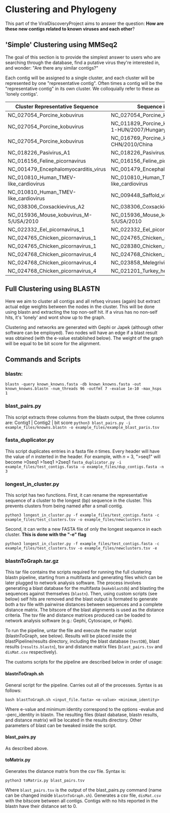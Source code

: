
# Clustering and Phylogeny
This part of the ViralDiscoveryProject aims to answer the question: **How are these new contigs related to known viruses and each other**?

## 'Simple' Clustering using MMSeq2
The goal of this section is to provide the simplest answer to users who are searching through the database, find a putative virus they're interested in, and wonder: "Are there any similar contigs?" 

Each contig will be assigned to a single cluster, and each cluster will be represented by one "representative contig".  Often times a contig will be the "representative contig" in its own cluster. We colloquially refer to these as 'lonely contigs'.

| Cluster Representative Sequence | Sequence in Cluster |
|----------------------------------------|--------------------------------------------------------|
| NC_027054_Porcine_kobuvirus | NC_027054_Porcine_kobuvirus |
| NC_027054_Porcine_kobuvirus | NC_011829_Porcine_kobuvirus_swine/S-1-HUN/2007/Hungary |
| NC_027054_Porcine_kobuvirus | NC_016769_Porcine_kobuvirus_SH-W-CHN/2010/China |
| NC_018226_Pasivirus_A1 | NC_018226_Pasivirus_A1 |
| NC_016156_Feline_picornavirus | NC_016156_Feline_picornavirus |
| NC_001479_Encephalomyocarditis_virus | NC_001479_Encephalomyocarditis_virus |
| NC_010810_Human_TMEV-like_cardiovirus | NC_010810_Human_TMEV-like_cardiovirus |
| NC_010810_Human_TMEV-like_cardiovirus | NC_009448_Saffold_virus |
| NC_038306_Coxsackievirus_A2 | NC_038306_Coxsackievirus_A2 |
| NC_015936_Mouse_kobuvirus_M-5/USA/2010 | NC_015936_Mouse_kobuvirus_M-5/USA/2010 |
| NC_022332_Eel_picornavirus_1 | NC_022332_Eel_picornavirus_1 |
| NC_024765_Chicken_picornavirus_1 | NC_024765_Chicken_picornavirus_1 |
| NC_024765_Chicken_picornavirus_1 | NC_028380_Chicken_sicinivirus_JSY |
| NC_024768_Chicken_picornavirus_4 | NC_024768_Chicken_picornavirus_4 |
| NC_024768_Chicken_picornavirus_4 | NC_023858_Melegrivirus_A |
| NC_024768_Chicken_picornavirus_4 | NC_021201_Turkey_hepatitis_virus_2993D |


## Full Clustering using BLASTN
Here we aim to cluster all contigs and all refseq viruses (again) but extract actual edge weights between the nodes in the cluster. This will be done using blastn and extracting the top non-self hit. If a virus has no non-self hits, it's 'lonely' and wont show up to the graph.

Clustering and networks are generated with Gephi or Japek (although other software can be employed). Two nodes will have an edge if a blast result was obtained (with the e-value established below). The weight of the graph will be equal to be bit score for the alignment.

## Commands and Scripts
### blastn:
`blastn -query known_knowns.fasta -db known_knowns.fasta -out known_knowns.blastn -num_threads 96 -outfmt 7 -evalue 1e-10 -max_hsps 1`
### blast_pairs.py
This script extracts three columns from the blastn output, the three columns are:
Contig1  |  Contig2  |  bit score
`python3 blast_pairs.py -i example_files/knowns.blastn -o example_files/example_blast_paris.tsv`
### fasta_duplicator.py
This script duplicates entries in a fasta file *n* times. Every header will have the value of *n* insterted in the header. For example, with *n* = 3, ">seq1"   will become  >0seq1  >1seq1  >2seq1
`fasta_duplicator.py -i example_files/test_contigs.fasta -o example_files/dup_contigs.fasta -n 3`

### longest_in_cluster.py
This script has two functions. 
First, it can rename the representative sequence of a cluster to the longest (bp) sequence in the cluster. This prevents clusters from being named after a small contig.

`python3 longest_in_cluster.py -f example_files/test_contigs.fasta -c example_files/test_clusters.tsv -o example_files/newclusters.tsv`

Second, it can write a new FASTA file of only the longest sequence in each cluster. **This is done with the "-e" flag**

`python3 longest_in_cluster.py -f example_files/test_contigs.fasta -c example_files/test_clusters.tsv -o example_files/newclusters.tsv -e`

###  blastnToGraph.tar.gz 
This tar file contains the scripts required for running the full clustering blastn pipeline, starting from a multifasta and generating files which can be later plugged to network analysis software. The process involves generating a blast database for the multifasta (`makeblastdb`) and blasting the sequences against themselves (`blastn`). Then, using custom scripts (see below) self hits are removed and the blast output is formated to generate both a tsv file with pairwirse distances between sequences and a complete distance matrix. The bitscore of the blast alignments is used as the distance criteria. The tsv file and distance matrices produced can be loaded to network analysis software (e.g.: Gephi, Cytoscape, or Pajek). 

To run the pipeline, untar the file and execute the master script (blastnToGraph, see below). Results will be placed inside the blastPipeline/results directory, including the blast database (`testDB`), blast results (`results.blastn`), tsv and distance matrix files (`blast_pairs.tsv` and `disMat.csv` respectively).

The customs scripts for the pipeline are described below in order of usage:

#### blastnToGraph.sh
General script for the pipeline. Carries out all of the processes. Syntax is as follows:

`bash blastToGraph.sh <input_file.fasta> <e-value> <minimum_identity>`

Where e-value and minimum identity correspond to the options -evalue and -perc_identity in blastn. The resulting files (blast dabatase, blastn results, and distance matrix) will be located in the results directory. Other parameters of blast can be tweaked inside the script.

#### blast_pairs.py
As described above.

#### toMatrix.py
Generates the distance matrix from the csv file. Syntax is:

`python3 toMatrix.py blast_pairs.tsv`

Where `blast_pairs.tsv` is the output of the blast_pairs.py command (name can be changed inside `blastnToGraph.sh`). Generates a csv file, `disMat.csv` with the bitscore between all contigs. Contigs with no hits reported in the blastn have their distance set to 0.
